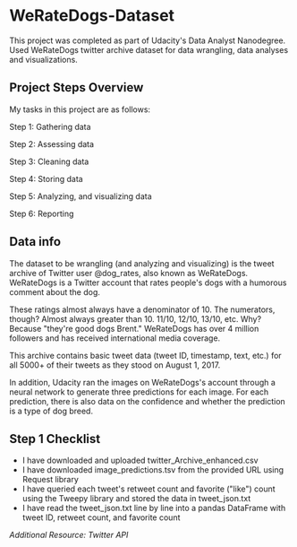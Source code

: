 # WeRateDogs-Dataset
This project was completed as part of Udacity's Data Analyst Nanodegree.
Used WeRateDogs twitter archive dataset for data wrangling, data analyses and visualizations.

## Project Steps Overview
My tasks in this project are as follows:

Step 1: Gathering data

Step 2: Assessing data

Step 3: Cleaning data

Step 4: Storing data

Step 5: Analyzing, and visualizing data

Step 6: Reporting

## Data info

The dataset to be wrangling (and analyzing and visualizing) is the tweet archive of Twitter user @dog_rates, also known as WeRateDogs. WeRateDogs is a Twitter account that rates people's dogs with a humorous comment about the dog. 

These ratings almost always have a denominator of 10. The numerators, though? Almost always greater than 10. 11/10, 12/10, 13/10, etc. Why? Because "they're good dogs Brent." WeRateDogs has over 4 million followers and has received international media coverage.

This archive contains basic tweet data (tweet ID, timestamp, text, etc.) for all 5000+ of their tweets as they stood on August 1, 2017. 

In addition, Udacity ran the images on WeRateDogs's account through a neural network to generate three predictions for each image. For each prediction, there is also data on the confidence and whether the prediction is a type of dog breed.

## Step 1 Checklist

- I have downloaded and uploaded twitter_Archive_enhanced.csv
- I have downloaded image_predictions.tsv from the provided URL using Request library
- I have queried each tweet's retweet count and favorite ("like") count using the Tweepy library and stored the data in tweet_json.txt
- I have read the tweet_json.txt line by line into a pandas DataFrame with tweet ID, retweet count, and favorite count

_Additional Resource: Twitter API_
